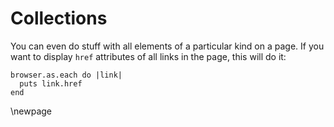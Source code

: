 # Collections

You can even do stuff with all elements of a particular kind on a page. If you want to display `href` attributes of all links in the page, this will do it:

    browser.as.each do |link|
      puts link.href
    end

\newpage

